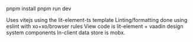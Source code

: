 pnpm install
pnpm run dev

Uses vitejs using the lit-element-ts template
Linting/formatting done using eslint with xo+xo/browser rules
View code is lit-element + vaadin design system components
In-client data store is mobx.
